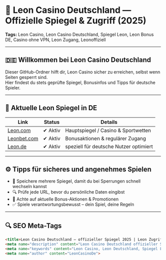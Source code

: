 # 🎲 Leon Casino Deutschland — Offizielle Spiegel & Zugriff (2025)

**Tags:** Leon Casino, Leon Casino Deutschland, Spiegel Leon, Leon Bonus DE, Casino ohne VPN, Leon Zugang, Leonoffiziell

---

## 🇩🇪 Willkommen bei Leon Casino Deutschland

Dieser GitHub-Ordner hilft dir, Leon Casino sicher zu erreichen, selbst wenn Seiten gesperrt sind.  
Hier findest du stets geprüfte Spiegel, Bonusinfos und Tipps für deutsche Spieler.

---

## 🔗 Aktuelle Leon Spiegel in DE

| Link | Status | Details |
|------|--------|---------|
| [Leon.com](https://k56thc2itt.com/?serial=47894&creative_id=1256&anid=SentinoDE&path=registration&retentionId=a8aecea0-2dac-41a0-82ca-59e0cf53f33f&utm_source=germany&utm_medium=Alina&utm_campaign=KingQONK&utm_term=SentinoDE) | ✔ Aktiv | Hauptspiegel / Casino & Sportwetten |
| [Leonbet.com](https://k56thc2itt.com/?serial=47894&creative_id=1256&anid=SentinoDE&path=registration&retentionId=a8aecea0-2dac-41a0-82ca-59e0cf53f33f&utm_source=germany&utm_medium=Alina&utm_campaign=KingQONK&utm_term=SentinoDE) | ✔ Aktiv | Bonusaktionen & regulärer Zugang |
| [Leon.de](https://k56thc2itt.com/?serial=47894&creative_id=1256&anid=SentinoDE&path=registration&retentionId=a8aecea0-2dac-41a0-82ca-59e0cf53f33f&utm_source=germany&utm_medium=Alina&utm_campaign=KingQONK&utm_term=SentinoDE) | ✔ Aktiv | speziell für deutsche Nutzer optimiert |

---

## ⚙️ Tipps für sicheres und angenehmes Spielen

- 📌 Speichere mehrere Spiegel, damit du bei Sperrungen schnell wechseln kannst  
- 🔍 Prüfe jede URL, bevor du persönliche Daten eingibst  
- 🎁 Achte auf aktuelle Bonus-Aktionen & Promotionen  
- ✅ Spiele verantwortungsbewusst – dein Spiel, deine Regeln  

---

## 🔍 SEO Meta-Tags

```html
<title>Leon Casino Deutschland — offizieller Spiegel 2025 | Leon Zugriff ohne VPN</title>
<meta name="description" content="Leon Casino Deutschland offizieller Spiegel 2025. Spiele ohne VPN, sichere Spiegel, exklusive Boni & deutscher Zugriff.">
<meta name="keywords" content="Leon Casino, Leon Deutschland, Spiegel Leon, Casino Bonus DE, Leon ohne VPN, Leon Zugang Deutschland, Leonoffiziell">
<meta name="author" content="LeonCasinoDe">
